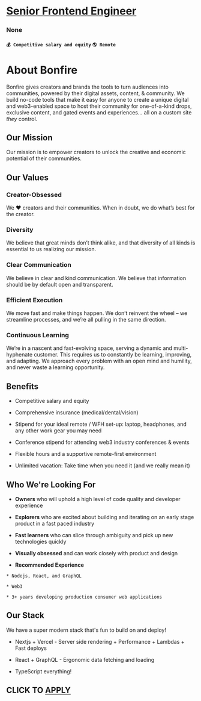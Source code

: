 # [Senior Frontend Engineer](https://www.remotewlb.com/apply/senior-frontend-engineer-133246)  
### None  
#### `💰 Competitive salary and equity` `🌎 Remote`  

# About Bonfire

Bonfire gives creators and brands the tools to turn audiences into communities, powered by their digital assets, content, & community. We build no-code tools that make it easy for anyone to create a unique digital and web3-enabled space to host their community for one-of-a-kind drops, exclusive content, and gated events and experiences... all on a custom site _they_ control.

## Our Mission

Our mission is to empower creators to unlock the creative and economic potential of their communities.

## Our Values

### Creator-Obsessed

We ❤️ creators and their communities. When in doubt, we do what’s best for the creator.

### Diversity

We believe that great minds don’t think alike, and that diversity of all kinds is essential to us realizing our mission.

### Clear Communication

We believe in clear and kind communication. We believe that information should be by default open and transparent.

### Efficient Execution

We move fast and make things happen. We don’t reinvent the wheel – we streamline processes, and we’re all pulling in the same direction.

### Continuous Learning

We’re in a nascent and fast-evolving space, serving a dynamic and multi-hyphenate customer. This requires us to constantly be learning, improving, and adapting. We approach every problem with an open mind and humility, and never waste a learning opportunity.

## Benefits

  * Competitive salary and equity

  * Comprehensive insurance (medical/dental/vision)

  * Stipend for your ideal remote / WFH set-up: laptop, headphones, and any other work gear you may need

  * Conference stipend for attending web3 industry conferences & events

  * Flexible hours and a supportive remote-first environment

  * Unlimited vacation: Take time when you need it (and we really mean it)

## Who We're Looking For

  *  **Owners** who will uphold a high level of code quality and developer experience

  *  **Explorers** who are excited about building and iterating on an early stage product in a fast paced industry

  *  **Fast learners** who can slice through ambiguity and pick up new technologies quickly

  *  **Visually obsessed** and can work closely with product and design

  *  **Recommended Experience**

    * Nodejs, React, and GraphQL

    * Web3

    * 3+ years developing production consumer web applications

## Our Stack

We have a super modern stack that's fun to build on and deploy!

  * Nextjs + Vercel - Server side rendering + Performance + Lambdas + Fast deploys

  * React + GraphQL - Ergonomic data fetching and loading

  * TypeScript everything!

  
## CLICK TO [APPLY](https://www.remotewlb.com/apply/senior-frontend-engineer-133246)

